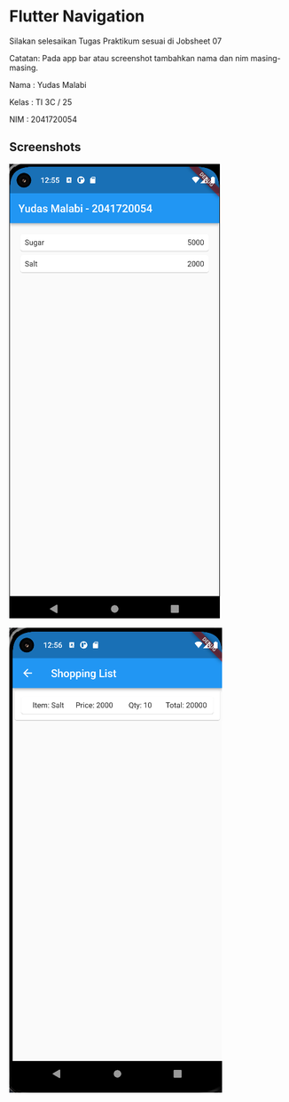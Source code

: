 # Flutter Navigation

Silakan selesaikan Tugas Praktikum sesuai di Jobsheet 07

Catatan: Pada app bar atau screenshot tambahkan nama dan nim masing-masing.

Nama : Yudas Malabi

Kelas : TI 3C / 25

NIM : 2041720054

## Screenshots

![Hasil Praktikum](assets/screenshots/1.png)

![Hasil Praktikum](assets/screenshots/2.png)
